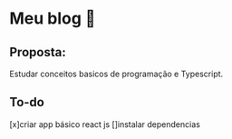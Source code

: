 # Meu blog :closed_book:

## Proposta:

Estudar conceitos basicos de programação e Typescript.

## To-do

[x]criar app básico react js
[]instalar dependencias
